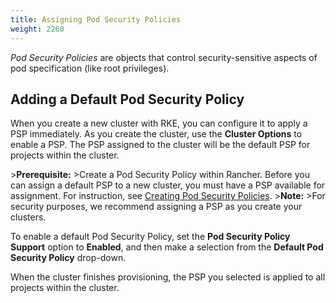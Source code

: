 ```yaml
---
title: Assigning Pod Security Policies
weight: 2260
---
```


_Pod Security Policies_ are objects that control security-sensitive aspects of pod specification (like root privileges).

## Adding a Default Pod Security Policy

When you create a new cluster with RKE, you can configure it to apply a PSP immediately. As you create the cluster, use the **Cluster Options** to enable a PSP. The PSP assigned to the cluster will be the default PSP for projects within the cluster.

\>**Prerequisite:**
\>Create a Pod Security Policy within Rancher. Before you can assign a default PSP to a new cluster, you must have a PSP available for assignment. For instruction, see [Creating Pod Security Policies](https://rancher.com/docs/rancher/v2.6/en/admin-settings/pod-security-policies/).
\>**Note:**
\>For security purposes, we recommend assigning a PSP as you create your clusters.

To enable a default Pod Security Policy, set the **Pod Security Policy Support** option to  **Enabled**, and then make a selection from the **Default Pod Security Policy** drop-down.

When the cluster finishes provisioning, the PSP you selected is applied to all projects within the cluster.
